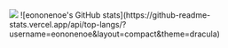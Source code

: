 <!--
**eononenoe/eononenoe** is a ✨ _special_ ✨ repository because its `README.md` (this file) appears on your GitHub profile.
-->
<img src="https://capsule-render.vercel.app/api?type=waving&color=auto&height=300&section=header&text=eononenoe%20&fontSize=90" />
![eononenoe's GitHub stats](https://github-readme-stats.vercel.app/api/top-langs/?username=eononenoe&layout=compact&theme=dracula)
